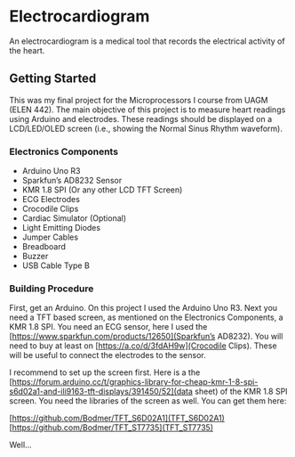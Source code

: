 # Electrocardiogram

An electrocardiogram is a medical tool that records the electrical activity of the heart.

## Getting Started

This was my final project for the Microprocessors I course from UAGM (ELEN 442). The main objective of this project is to measure heart readings using Arduino and electrodes. These readings should be displayed on a LCD/LED/OLED screen (i.e., showing the Normal Sinus Rhythm waveform). 

### Electronics Components

- Arduino Uno R3
- Sparkfun’s AD8232 Sensor
- KMR 1.8 SPI (Or any other LCD TFT Screen)
- ECG Electrodes
- Crocodile Clips
- Cardiac Simulator (Optional)
- Light Emitting Diodes
- Jumper Cables
- Breadboard
- Buzzer
- USB Cable Type B

### Building Procedure

First, get an Arduino. On this project I used the Arduino Uno R3. Next you need a TFT based screen, as mentioned on the Electronics Components, a KMR 1.8 SPI. You need an ECG sensor, here I used the [https://www.sparkfun.com/products/12650](Sparkfun’s AD8232). You will need to buy at least on [https://a.co/d/3fdAH9w](Crocodile Clips). These will be useful to connect the electrodes to the sensor.

I recommend to set up the screen first. Here is a the [https://forum.arduino.cc/t/graphics-library-for-cheap-kmr-1-8-spi-s6d02a1-and-ili9163-tft-displays/391450/52](data sheet) of the KMR 1.8 SPI screen. You need the libraries of the screen as well. You can get them here:

[https://github.com/Bodmer/TFT_S6D02A1](TFT_S6D02A1)
[https://github.com/Bodmer/TFT_ST7735](TFT_ST7735)

Well...
